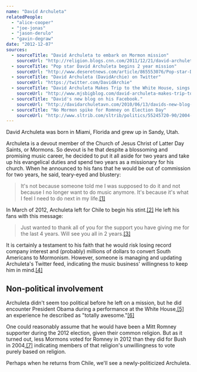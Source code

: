 ```yaml
---
name: "David Archuleta"
relatedPeople:
  - "alice-cooper"
  - "joe-jonas"
  - "jason-derulo"
  - "gavin-degraw"
date: "2012-12-07"
sources:
  - sourceTitle: "David Archuleta to embark on Mormon mission"
    sourceUrl: "http://religion.blogs.cnn.com/2011/12/21/david-archuleta-to-embark-on-mormon-mission/"
  - sourceTitle: "Pop star David Archuleta begins 2 year mission"
    sourceUrl: "http://www.deseretnews.com/article/865553076/Pop-star-David-Archuleta-begins-2-year-Mormon-mission.html?pg=all"
  - sourceTitle: "David Archuleta (DavidArchie) on Twitter"
    sourceUrl: "https://twitter.com/DavidArchie"
  - sourceTitle: "David Archuleta Makes Trip to the White House, sings Anthem in Washington DC"
    sourceUrl: "http://www.mjsbigblog.com/david-archuleta-makes-trip-to-the-white-house-sings-anthem-in-washington-dc.htm"
  - sourceTitle: "David's new blog on his Facebook."
    sourceUrl: "http://davidarchuletavn.com/2010/06/13/davids-new-blog-on-his-facebook/#more-20202"
  - sourceTitle: "No Mormon spike for Romney on Election Day"
    sourceUrl: "http://www.sltrib.com/sltrib/politics/55245720-90/2004-bush-lds-mormon.html.csp"
---
```


David Archuleta was born in Miami, Florida and grew up in Sandy, Utah.

Archuleta is a devout member of the Church of Jesus Christ of Latter Day Saints, or Mormons. So devout is he that despite a blossoming and promising music career, he decided to put it all aside for two years and take up his evangelical duties and spend two years as a missionary for his church. When he announced to his fans that he would be out of commission for two years, he said, teary-eyed and blustery:

>It's not because someone told me I was supposed to do it and not because I no longer want to do music anymore. It's because it's what I feel I need to do next in my life.<a class="source-citation" href="#http://religion.blogs.cnn.com/2011/12/21/david-archuleta-to-embark-on-mormon-mission/" title="David Archuleta to embark on Mormon mission">[1]</a>

In March of 2012, Archuleta left for Chile to begin his stint.<a class="source-citation" href="#http://www.deseretnews.com/article/865553076/Pop-star-David-Archuleta-begins-2-year-Mormon-mission.html?pg=all" title="Pop star David Archuleta begins 2 year mission">[2]</a> He left his fans with this message:

>Just wanted to thank all of you for the support you have giving me for the last 4 years. Will see you all in 2 years.<a class="source-citation" href="#http://www.deseretnews.com/article/865553076/Pop-star-David-Archuleta-begins-2-year-Mormon-mission.html?pg=all" title="Pop star David Archuleta begins 2 year mission">[3]</a>

It is certainly a testament to his faith that he would risk losing record company interest and (probably) millions of dollars to convert South Americans to Mormonism. However, someone is managing and updating Archuleta's Twitter feed, indicating the music business' willingness to keep him in mind.<a class="source-citation" href="#https://twitter.com/DavidArchie" title="David Archuleta (DavidArchie) on Twitter">[4]</a>

## Non-political involvement

Archuleta didn't seem too political before he left on a mission, but he did encounter President Obama during a performance at the White House,<a class="source-citation" href="#http://www.mjsbigblog.com/david-archuleta-makes-trip-to-the-white-house-sings-anthem-in-washington-dc.htm" title="David Archuleta Makes Trip to the White House, sings Anthem in Washington DC">[5]</a> an experience he described as "totally awesome."<a class="source-citation" href="#http://davidarchuletavn.com/2010/06/13/davids-new-blog-on-his-facebook/#more-20202" title="David&apos;s new blog on his Facebook.">[6]</a>

One could reasonably assume that he would have been a Mitt Romney supporter during the 2012 election, given their common religion. But as it turned out, less Mormons voted for Romney in 2012 than they did for Bush in 2004,<a class="source-citation" href="#http://www.sltrib.com/sltrib/politics/55245720-90/2004-bush-lds-mormon.html.csp" title="No Mormon spike for Romney on Election Day">[7]</a> indicating members of that religion's unwillingness to vote purely based on religion.

Perhaps when he returns from Chile, we'll see a newly-politicized Archuleta.